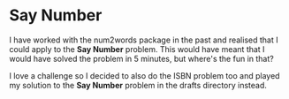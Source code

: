 # Say Number

I have worked with the num2words package in the past and realised that I could apply to the **Say Number** problem. This would have meant that I would have solved the problem in 5 minutes, but where's the fun in that?

I love a challenge so I decided to also do the ISBN problem too and played my solution to the **Say Number** problem in the drafts directory instead. 
